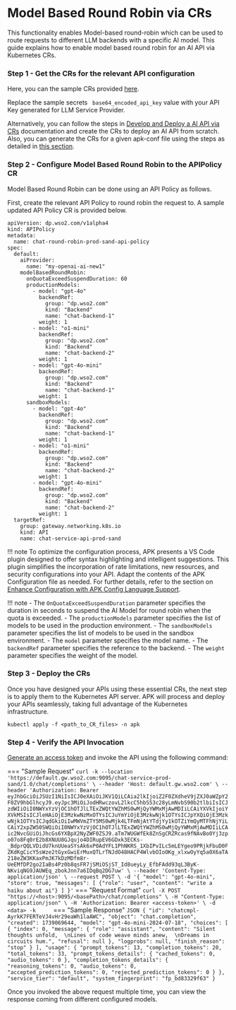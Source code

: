 # Model Based Round Robin via CRs

This functionality enables Model-based round-robin which can be used to route requests to different LLM backends with a specific AI model. This guide explains how to enable model based round robin for an AI API via Kubernetes CRs.

### Step 1 - Get the CRs for the relevant API configuration

Here, you can the sample CRs provided <a href="https://github.com/wso2/apk/tree/main/developer/tryout/samples/ai-api-model-routing.yaml" target="_blank">here</a>.

Replace the sample secrets ``` base64_encoded_api_key``` value with your API Key generated for LLM Service Provider.

Alternatively, you can follow the steps in <a href="../../../../create-api/create-and-deploy-apis/ai/create-ai-api-using-crs" target="_blank">Develop and Deploy a AI API via CRs</a> documentation and create the CRs to deploy an AI API from scratch. 
Also, you can generate the CRs for a given apk-conf file using the steps as detailed in <a href="../../../../api-management-overview/tools-for-api-development#option-2-generate-k8s-custom-resources-using-config-generator-tool-and-deploy-the-api-using-kubernetes-client" target="_blank">this section</a>.

### Step 2 - Configure Model Based Round Robin to the APIPolicy CR

Model Based Round Robin can be done using an API Policy as follows.

First, create the relevant API Policy to round robin the request to. A sample updated API Policy CR is provided below.

```
apiVersion: dp.wso2.com/v1alpha4
kind: APIPolicy
metadata:
  name: chat-round-robin-prod-sand-api-policy
spec:
  default:
    aiProvider:
      name: "my-openai-ai-new1"
    modelBasedRoundRobin:
      onQuotaExceedSuspendDuration: 60
      productionModels:
        - model: "gpt-4o"
          backendRef: 
            group: "dp.wso2.com"
            kind: "Backend"
            name: "chat-backend-1"
          weight: 1
        - model: "o1-mini"
          backendRef: 
            group: "dp.wso2.com"
            kind: "Backend"
            name: "chat-backend-2"
          weight: 1
        - model: "gpt-4o-mini"
          backendRef: 
            group: "dp.wso2.com"
            kind: "Backend"
            name: "chat-backend-1"
          weight: 1
      sandboxModels:
        - model: "gpt-4o"
          backendRef: 
            group: "dp.wso2.com"
            kind: "Backend"
            name: "chat-backend-1"
          weight: 1
        - model: "o1-mini"
          backendRef: 
            group: "dp.wso2.com"
            kind: "Backend"
            name: "chat-backend-2"
          weight: 1
        - model: "gpt-4o-mini"
          backendRef: 
            group: "dp.wso2.com"
            kind: "Backend"
            name: "chat-backend-2"
          weight: 1
  targetRef:
    group: gateway.networking.k8s.io
    kind: API
    name: chat-service-api-prod-sand
```

!!! note
    To optimize the configuration process, APK presents a VS Code plugin designed to offer syntax highlighting and intelligent suggestions. This plugin simplifies the incorporation of rate limitations, new resources, and security configurations into your API. Adapt the contents of the APK Configuration file as needed. For further details, refer to the section on <a href="../../../../api-management-overview/apk-conf-lang-support" target="_blank">Enhance Configuration with APK Config Language Support</a>.

!!! note
    - The `OnQuotaExceedSuspendDuration` parameter specifies the duration in seconds to suspend the AI Model for round robin when the quota is exceeded.
    - The `productionModels` parameter specifies the list of models to be used in the production environment.
    - The `sandboxModels` parameter specifies the list of models to be used in the sandbox environment.
    - The `model` parameter specifies the model name.
    - The `backendRef` parameter specifies the reference to the backend.
    - The `weight` parameter specifies the weight of the model.

### Step 3 - Deploy the CRs
Once you have designed your APIs using these essential CRs, the next step is to apply them to the Kubernetes API server. APK will process and deploy your APIs seamlessly, taking full advantage of the Kubernetes infrastructure.

```
kubectl apply -f <path_to_CR_files> -n apk
```

### Step 4 - Verify the API Invocation

<a href="../../../../develop-and-deploy-api/security/generate-access-token" target="_blank">Generate an access token</a> and invoke the API using the following command:

=== "Sample Request"
    ```
    curl -k --location 'https://default.gw.wso2.com:9095/chat-service-prod-sand/1.0/chat/completions' \
    --header 'Host: default.gw.wso2.com' \
    --header 'Authorization: Bearer eyJhbGciOiJSUzI1NiIsICJ0eXAiOiJKV1QiLCAia2lkIjoiZ2F0ZXdheV9jZXJ0aWZpY2F0ZV9hbGlhcyJ9.eyJpc3MiOiJodHRwczovL2lkcC5hbS53c28yLmNvbS90b2tlbiIsICJzdWIiOiI0NWYxYzVjOC1hOTJlLTExZWQtYWZhMS0wMjQyYWMxMjAwMDIiLCAiYXVkIjoiYXVkMSIsICJleHAiOjE3MzkwNzMxOTYsICJuYmYiOjE3MzkwNjk1OTYsICJpYXQiOjE3MzkwNjk1OTYsICJqdGkiOiIwMWVmZTY5MS0wMjk4LTFmNjAtYTdjYy1kOTZiYmQyMTFhNjYiLCAiY2xpZW50SWQiOiI0NWYxYzVjOC1hOTJlLTExZWQtYWZhMS0wMjQyYWMxMjAwMDIiLCAic2NvcGUiOiJhcGs6YXBpX2NyZWF0ZSJ9.aTm7WUGWfEk8ZnSgCRZRcas9fNAvBo0Yj3zpo07o8Fq0rE2b8XNUU8GJqujo4DIRupEV6GDxk3ECKs-_BdprQQLVDidU7knUUeaSYsAk6xP0AdYFL1PhNKRS_1XbIPvILc5mLEYgeo9PRjkFbuD0FZKdKgCicY5sWze2tGyxGwiErMuxQTLrTNJdO48HACP4WlvbOIoOKg_xlxwOyYq5a0X6aTA218eZW3KKaxPmJK7kDzMDfm8r-UeEMfDP2go2IaBs4Pz0b8qsFR7jSMiOSjST_Id8ueyLy_EfbFAdd93qL3ByK-NKviqNG9JAUWEq_zbokJnn7a6IDqBq2DG7uw' \
    --header 'Content-Type: application/json' \
    --request POST \
    -d '{
    "model": "gpt-4o-mini",
    "store": true,
    "messages": [
    {"role": "user", "content": "write a haiku about ai"}
    ]
    }'
    ```
=== "Request Format"
    ```
    curl -X POST "https://<host>:9095/<basePath>/chat/completions" \
    -H "Content-Type: application/json" \
    -H 'Authorization: Bearer <access-token>' \
    -d <data> -k     
    ```
=== "Sample Response"
    ```JSON
    {
    "id": "chatcmpl-AyrkK7FERTeVJ4vHr29eaWh1laAWC",
    "object": "chat.completion",
    "created": 1739069644,
    "model": "gpt-4o-mini-2024-07-18",
    "choices": [
    {
    "index": 0,
    "message": {
    "role": "assistant",
    "content": "Silent thoughts unfold,  \nLines of code weave minds anew,  \nDreams in circuits hum.",
    "refusal": null
    },
    "logprobs": null,
    "finish_reason": "stop"
    }
    ],
    "usage": {
    "prompt_tokens": 13,
    "completion_tokens": 20,
    "total_tokens": 33,
    "prompt_tokens_details": {
    "cached_tokens": 0,
    "audio_tokens": 0
    },
    "completion_tokens_details": {
    "reasoning_tokens": 0,
    "audio_tokens": 0,
    "accepted_prediction_tokens": 0,
    "rejected_prediction_tokens": 0
    }
    },
    "service_tier": "default",
    "system_fingerprint": "fp_bd83329f63"
    }
    ```

Once you invoked the above request multiple time, you can view the response coming from different configured models.
